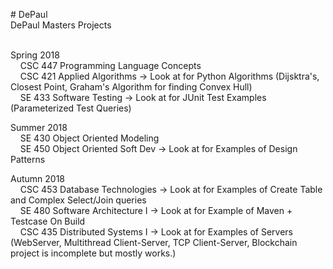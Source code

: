 <p># DePaul
  <br />DePaul Masters Projects</p>
  <p>
  <br />Spring 2018
  <br />&nbsp;&nbsp;&nbsp;&nbsp;CSC 447 Programming Language Concepts
  <br />&nbsp;&nbsp;&nbsp;&nbsp;CSC 421 Applied Algorithms -> Look at for Python Algorithms (Dijsktra's, Closest Point, Graham's Algorithm for finding Convex Hull)
  <br />&nbsp;&nbsp;&nbsp;&nbsp;SE 433 Software Testing -> Look at for JUnit Test Examples (Parameterized Test Queries)</p>
<p>Summer 2018
  <br />&nbsp;&nbsp;&nbsp;&nbsp;SE 430 Object Oriented Modeling
  <br />&nbsp;&nbsp;&nbsp;&nbsp;SE 450 Object Oriented Soft Dev -> Look at for Examples of Design Patterns</p>
<p>Autumn 2018
  <br />&nbsp;&nbsp;&nbsp;&nbsp;CSC 453 Database Technologies -> Look at for Examples of Create Table and Complex Select/Join queries
  <br />&nbsp;&nbsp;&nbsp;&nbsp;SE 480 Software Architecture I -> Look at for Example of Maven + Testcase On Build
  <br />&nbsp;&nbsp;&nbsp;&nbsp;CSC 435 Distributed Systems I -> Look at for Examples of Servers (WebServer, Multithread Client-Server, TCP Client-Server, Blockchain project is incomplete but mostly works.)
</p>
